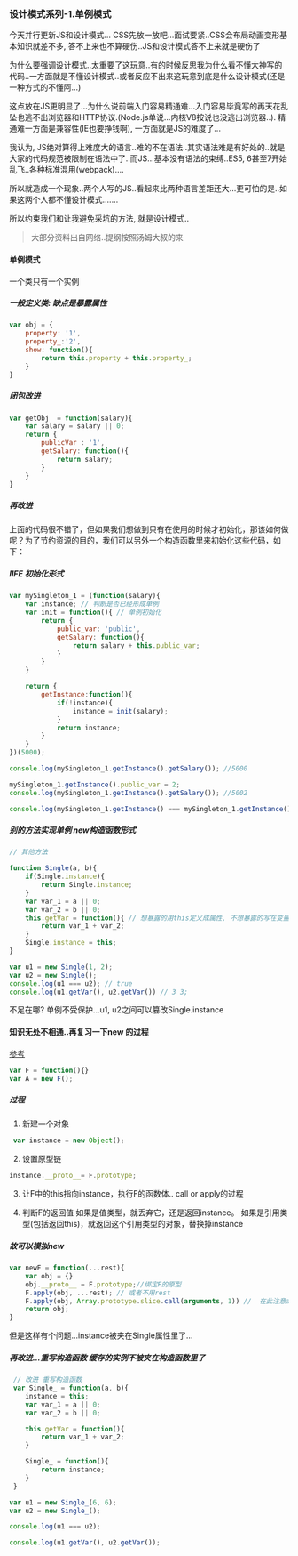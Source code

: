 ### 设计模式系列-1.单例模式

今天并行更新JS和设计模式... CSS先放一放吧...面试要紧..CSS会布局动画变形基本知识就差不多, 答不上来也不算硬伤..JS和设计模式答不上来就是硬伤了

为什么要强调设计模式..太重要了这玩意..有的时候反思我为什么看不懂大神写的代码..一方面就是不懂设计模式..或者反应不出来这玩意到底是什么设计模式(还是一种方式的不懂阿...)

这点放在JS更明显了...为什么说前端入门容易精通难...入门容易毕竟写的再天花乱坠也逃不出浏览器和HTTP协议.(Node.js单说...内核V8按说也没逃出浏览器..). 精通难一方面是兼容性(IE也要挣钱啊), 一方面就是JS的难度了...

我认为, JS绝对算得上难度大的语言..难的不在语法..其实语法难是有好处的..就是大家的代码规范被限制在语法中了..而JS...基本没有语法的束缚..ES5, 6甚至7开始乱飞..各种标准混用(webpack)....

所以就造成一个现象..两个人写的JS..看起来比两种语言差距还大...更可怕的是..如果这两个人都不懂设计模式.......

所以约束我们和让我避免采坑的方法, 就是设计模式..

> 大部分资料出自网络..提纲按照汤姆大叔的来
#### 单例模式
一个类只有一个实例
##### 一般定义类: 缺点是暴露属性
```js
var obj = {
	property: '1',
	property_:'2',
	show: function(){
		return this.property + this.property_;
	}
}
```
##### 闭包改进
```javascript
var getObj  = function(salary){
	var salary = salary || 0;
	return {
		publicVar : '1',
		getSalary: function(){
			return salary;
		}
	}
}
```
##### 再改进
上面的代码很不错了，但如果我们想做到只有在使用的时候才初始化，那该如何做呢？为了节约资源的目的，我们可以另外一个构造函数里来初始化这些代码，如下：

##### IIFE 初始化形式
```javascript
var mySingleton_1 = (function(salary){
    var instance; // 判断是否已经形成单例
    var init = function(){ // 单例初始化
        return {
            public_var: 'public',
            getSalary: function(){
                return salary + this.public_var;
            }
        }
    }

    return {
        getInstance:function(){
            if(!instance){
                instance = init(salary);
            }
            return instance;
        }
    }
})(5000);

console.log(mySingleton_1.getInstance().getSalary()); //5000

mySingleton_1.getInstance().public_var = 2;
console.log(mySingleton_1.getInstance().getSalary()); //5002

console.log(mySingleton_1.getInstance() === mySingleton_1.getInstance()); // true
```

##### 别的方法实现单例 new构造函数形式
```javascript
// 其他方法

function Single(a, b){
    if(Single.instance){
        return Single.instance;
    }
    var var_1 = a || 0;
    var var_2 = b || 0;
    this.getVar = function(){ // 想暴露的用this定义成属性, 不想暴露的写在变量里闭包用属性方法去访问
        return var_1 + var_2;
    }
    Single.instance = this;
}

var u1 = new Single(1, 2);
var u2 = new Single();
console.log(u1 === u2); // true
console.log(u1.getVar(), u2.getVar()) // 3 3;
```
不足在哪? 单例不受保护...u1, u2之间可以篡改Single.instance

#### 知识无处不相通..再复习一下new 的过程
[参考](https://www.zhihu.com/question/36440948)
```javascript
var F = function(){}
var A = new F();
```
##### 过程
1. 新建一个对象

```javascript
 var instance = new Object();
```

2. 设置原型链

```javascript
instance.__proto__= F.prototype;
```

3. 让F中的this指向instance，执行F的函数体.. call or apply的过程

4. 判断F的返回值
如果是值类型，就丢弃它，还是返回instance。
如果是引用类型(包括返回this)，就返回这个引用类型的对象，替换掉instance

##### 故可以模拟new
```javascript
var newF = function(...rest){
	var obj = {}
	obj.__proto__ = F.prototype;//绑定F的原型
	F.apply(obj, ...rest); // 或者不用rest
	F.apply(obj, Array.prototype.slice.call(arguments, 1)) //  在此注意arguments是类数组...只能Array.prototype.slice.call(arguments, 1)
	return obj;
}
```

但是这样有个问题...instance被夹在Single属性里了...

##### 再改进...重写构造函数 缓存的实例不被夹在构造函数里了
```javascript
 // 改进 重写构造函数
 var Single_ = function(a, b){
    instance = this;
    var var_1 = a || 0;
    var var_2 = b || 0;

    this.getVar = function(){
        return var_1 + var_2;
    }

    Single_ = function(){
        return instance;
    }
 }

var u1 = new Single_(6, 6);
var u2 = new Single_();

console.log(u1 === u2);

console.log(u1.getVar(), u2.getVar());
```